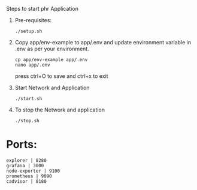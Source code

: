Steps to start phr Application

1. Pre-requisites:

   ```
   ./setup.sh
   ```

2. Copy app/env-example to app/.env and update environment variable in .env as per your environment.

   ```
   cp app/env-example app/.env
   nano app/.env
   ```

   press ctrl+O to save and ctrl+x to exit

3. Start Network and Application

   ```
   ./start.sh
   ```

4. To stop the Network and application

   ```
   ./stop.sh
   ```

# Ports:

```
explorer | 8280
grafana | 3000
node-exporter | 9100
prometheus | 9090
cadvisor | 8180

```
